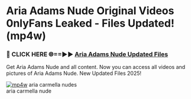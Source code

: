 # Aria Adams Nude Original Videos 0nlyFans Leaked - Files Updated! (mp4w)

<h3>🔴 CLICK HERE 🌐==►► <a href="https://tinyurl.com/yrmya6cz" rel="nofollow">Aria Adams Nude Updated Files</a></h3>

Get Aria Adams Nude and all content. Now you can access all videos and pictures of Aria Adams Nude. New Updated Files 2025!

[![mp4w](https://i.imgur.com/FMdXYCs.gif)](https://tinyurl.com/yrmya6cz)
aria carmella nudes<br>
aria carmella nude